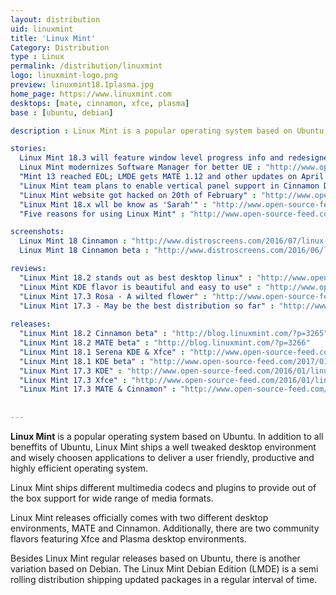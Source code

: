 ```yaml
---
layout: distribution
uid: linuxmint
title: 'Linux Mint'
Category: Distribution
type : Linux
permalink: /distribution/linuxmint
logo: linuxmint-logo.png
preview: linuxmint18.1plasma.jpg
home_page: https://www.linuxmint.com
desktops: [mate, cinnamon, xfce, plasma]
base : [ubuntu, debian]

description : Linux Mint is a popular operating system based on Ubuntu, offering a modern yet traditional looking user experience. Stories and updates on Linux Mint project.

stories:
  Linux Mint 18.3 will feature window level progress info and redesigned backup tool : "http://www.open-source-feed.com/2017/09/linux-mint-183-will-feature-window.html"
  Linux Mint modernizes Software Manager for better UE : "http://www.open-source-feed.com/2017/07/linux-mint-modernizes-software-manager.html"
  "Mint 13 reached EOL; LMDE gets MATE 1.12 and other updates on April 2017" : "http://www.open-source-feed.com/2017/04/mint-13-reached-eol-lmde-gets-mate-118.html"
  "Linux Mint team plans to enable vertical panel support in Cinnamon Desktop" : "http://www.open-source-feed.com/2016/10/linux-mint-team-plans-to-enable.html"
  "Linux Mint website got hacked on 20th of February" : "http://www.open-source-feed.com/2016/02/linux-mint-website-got-hacked-on-20th.html" 
  "Linux Mint 18.x wll be know as 'Sarah'" : "http://www.open-source-feed.com/2016/01/linux-mint-18x-wll-be-know-as-sarah.html"
  "Five reasons for using Linux Mint" : "http://www.open-source-feed.com/2015/11/5-reasons-for-using-liinux-mint.html"

screenshots:
  Linux Mint 18 Cinnamon : "http://www.distroscreens.com/2016/07/linux-mint-18-cinnamon-screenshots.html"
  Linux Mint 18 Cinnamon beta : "http://www.distroscreens.com/2016/06/linux-mint-18-cinnamon-beta-screenshots.html"

reviews:
  "Linux Mint 18.2 stands out as best desktop linux" : "http://www.open-source-feed.com/2017/08/linux-mint-182-stands-out-as-best.html"
  "Linux Mint KDE flavor is beautiful and easy to use" : "http://www.open-source-feed.com/2017/03/linux-mint-kde-flavor-is-beautiful-and.html"
  "Linux Mint 17.3 Rosa - A wilted flower" : "http://www.open-source-feed.com/2016/01/linux-mint-173-rosa-wilted-flower-review.html"
  "Linux Mint 17.3 - May be the best distribution so far" : "http://www.open-source-feed.com/2015/12/linux-mint-173-may-be-best-linux-distro.html"
  
releases:
  "Linux Mint 18.2 Cinnamon beta" : "http://blog.linuxmint.com/?p=3265"
  "Linux Mint 18.2 MATE beta" : "http://blog.linuxmint.com/?p=3266"
  "Linux Mint 18.1 Serena KDE & Xfce" : "http://www.open-source-feed.com/2017/01/linux-mint-181-serena-xfce-kde-editions.html"
  "Linux Mint 18.1 KDE beta" : "http://www.open-source-feed.com/2017/01/linux-mint-181-kde-beta-released.html"
  "Linux Mint 17.3 KDE" : "http://www.open-source-feed.com/2016/01/linux-mint-173-kde-released.html"
  "Linux Mint 17.3 Xfce" : "http://www.open-source-feed.com/2016/01/linux-mint-173-rosa-xfce-released.html"
  "Linux Mint 17.3 MATE & Cinnamon" : "http://www.open-source-feed.com/2015/12/linux-mint-173-rosa-cinnamonmate.html"
  
  
---
```


**Linux Mint** is a popular operating system based on Ubuntu. In addition to all beneffits of Ubuntu,
Linux Mint ships a well tweaked desktop environment and wisely choosen applications to deliver a user
friendly, productive and highly efficient operating system.

Linux Mint ships different multimedia codecs and plugins to provide out of the box support for wide
range of media formats.

Linux Mint releases officially comes with two different desktop environments, MATE and Cinnamon.
Additionally, there are two community flavors featuring Xfce and Plasma desktop environments.

Besides Linux Mint regular releases based on Ubuntu, there is another variation based on Debian. The
Linux Mint Debian Edition (LMDE) is a semi rolling distribution shipping updated packages in a regular
interval of time.
